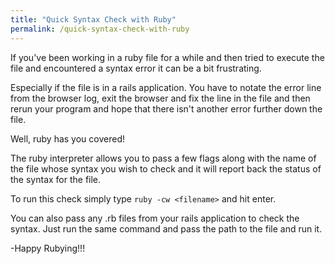 ```yaml
---
title: "Quick Syntax Check with Ruby"
permalink: /quick-syntax-check-with-ruby
---
```


If you've been working in a ruby file for a while and then tried to execute the file and encountered a syntax error it can be a bit frustrating.

Especially if the file is in a rails application. You have to notate the error line from the browser log, exit the browser and fix the line in the file and then rerun your program and hope that there isn't another error further down the file.

Well, ruby has you covered!

The ruby interpreter allows you to pass a few flags along with the name of the file whose syntax you wish to check and it will report back the status of the syntax for the file.

To run this check simply type `ruby -cw <filename>` and hit enter.

You can also pass any .rb files from your rails application to check the syntax. Just run the same command and pass the path to the file and run it.

-Happy Rubying!!!